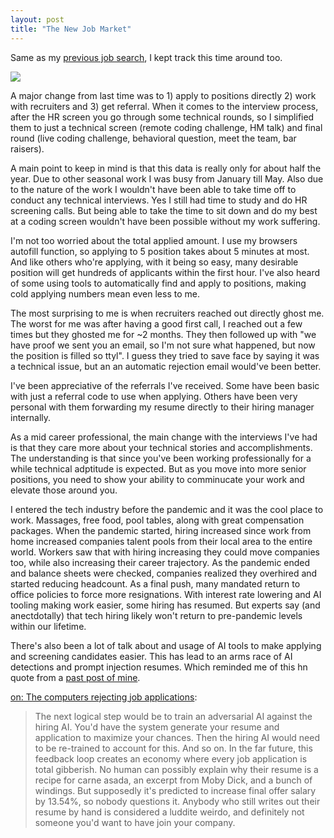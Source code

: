 ```yaml
---
layout: post
title: "The New Job Market"
---
```


Same as my [previous job search](https://allthroughthenight.github.io/2021/03/01/my-interviewing-success.html), I kept track this time around too.

![]({{site.baseurl}}/assets/2024-11-01-the-new-job-market/2024-job-search.png)

A major change from last time was to 1) apply to positions directly 2) work with recruiters and 3) get referral. When it comes to the interview process, after the HR screen you go through some technical rounds, so I simplified them to just a technical screen (remote coding challenge, HM talk) and final round (live coding challenge, behavioral question, meet the team, bar raisers).

A main point to keep in mind is that this data is really only for about half the year. Due to other seasonal work I was busy from January till May. Also due to the nature of the work I wouldn't have been able to take time off to conduct any technical interviews. Yes I still had time to study and do HR screening calls. But being able to take the time to sit down and do my best at a coding screen wouldn't have been possible without my work suffering.

I'm not too worried about the total applied amount. I use my browsers autofill function, so applying to 5 position takes about 5 minutes at most. And like others who're applying, with it being so easy, many desirable position will get hundreds of applicants within the first hour. I've also heard of some using tools to automatically find and apply to positions, making cold applying numbers mean even less to me.

The most surprising to me is when recruiters reached out directly ghost me. The worst for me was after having a good first call, I reached out a few times but they ghosted me for ~2 months. They then followed up with "we have proof we sent you an email, so I'm not sure what happened, but now the position is filled so ttyl". I guess they tried to save face by saying it was a technical issue, but an an automatic rejection email would've been better.

I've been appreciative of the referrals I've received. Some have been basic with just a referral code to use when applying. Others have been very personal with them forwarding my resume directly to their hiring manager internally.

As a mid career professional, the main change with the interviews I've had is that they care more about your technical stories and accomplishments. The understanding is that since you've been working professionally for a while technical adptitude is expected. But as you move into more senior positions, you need to show your ability to comminucate your work and elevate those around you.

I entered the tech industry before the pandemic and it was the cool place to work. Massages, free food, pool tables, along with great compensation packages. When the pandemic started, hiring increased since work from home increased companies talent pools from their local area to the entire world. Workers saw that with hiring increasing they could move companies too, while also increasing their career trajectory. As the pandemic ended and balance sheets were checked, companies realized they overhired and started reducing headcount. As a final push, many mandated return to office policies to force more resignations. With interest rate lowering and AI tooling making work easier, some hiring has resumed. But experts say (and anectdotally) that tech hiring likely won't return to pre-pandemic levels within our lifetime.

There's also been a lot of talk about and usage of AI tools to make applying and screening candidates easier. This has lead to an arms race of AI detections and prompt injection resumes. Which reminded me of this hn quote from a [past post of mine]({{site.baseurl}}/2022/01/01/what-i-learned-this-year.html).

[on: The computers rejecting job applications](https://news.ycombinator.com/item?id=26065594):
> The next logical step would be to train an adversarial AI against the hiring AI. You'd have the system generate your resume and application to maximize your chances. Then the hiring AI would need to be re-trained to account for this. And so on.
> In the far future, this feedback loop creates an economy where every job application is total gibberish. No human can possibly explain why their resume is a recipe for carne asada, an excerpt from Moby Dick, and a bunch of windings. But supposedly it's predicted to increase final offer salary by 13.54%, so nobody questions it. Anybody who still writes out their resume by hand is considered a luddite weirdo, and definitely not someone you'd want to have join your company. 